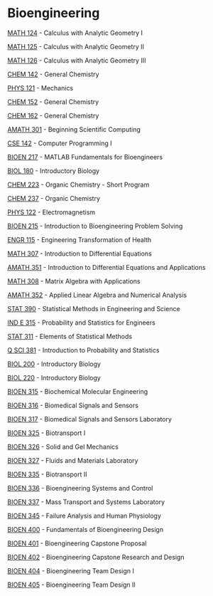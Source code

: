 # Bioengineering

[MATH 124](<https://myplan.uw.edu/course/#/courses/MATH 124>) - Calculus with Analytic Geometry I

[MATH 125](<https://myplan.uw.edu/course/#/courses/MATH 125>) - Calculus with Analytic Geometry II

[MATH 126](<https://myplan.uw.edu/course/#/courses/MATH 126>) - Calculus with Analytic Geometry III

[CHEM 142](<https://myplan.uw.edu/course/#/courses/CHEM 142>) - General Chemistry

[PHYS 121](<https://myplan.uw.edu/course/#/courses/PHYS 121>) - Mechanics

[CHEM 152](<https://myplan.uw.edu/course/#/courses/CHEM 152>) - General Chemistry

[CHEM 162](<https://myplan.uw.edu/course/#/courses/CHEM 162>) - General Chemistry

[AMATH 301](<https://myplan.uw.edu/course/#/courses/AMATH 301>) - Beginning Scientific Computing

[CSE 142](<https://myplan.uw.edu/course/#/courses/CSE 142>) - Computer Programming I

[BIOEN 217](<https://myplan.uw.edu/course/#/courses/BIOEN 217>) - MATLAB Fundamentals for Bioengineers

[BIOL 180](<https://myplan.uw.edu/course/#/courses/BIOL 180>) - Introductory Biology

[CHEM 223](<https://myplan.uw.edu/course/#/courses/CHEM 223>) - Organic Chemistry - Short Program

[CHEM 237](<https://myplan.uw.edu/course/#/courses/CHEM 237>) - Organic Chemistry

[PHYS 122](<https://myplan.uw.edu/course/#/courses/PHYS 122>) - Electromagnetism

[BIOEN 215](<https://myplan.uw.edu/course/#/courses/BIOEN 215>) - Introduction to Bioengineering Problem Solving

[ENGR 115](<https://myplan.uw.edu/course/#/courses/ENGR 115>) - Engineering Transformation of Health

[MATH 307](<https://myplan.uw.edu/course/#/courses/MATH 307>) - Introduction to Differential Equations

[AMATH 351](<https://myplan.uw.edu/course/#/courses/AMATH 351>) - Introduction to Differential Equations and Applications

[MATH 308](<https://myplan.uw.edu/course/#/courses/MATH 308>) - Matrix Algebra with Applications

[AMATH 352](<https://myplan.uw.edu/course/#/courses/AMATH 352>) - Applied Linear Algebra and Numerical Analysis

[STAT 390](<https://myplan.uw.edu/course/#/courses/STAT 390>) - Statistical Methods in Engineering and Science

[IND E 315](<https://myplan.uw.edu/course/#/courses/IND E 315>) - Probability and Statistics for Engineers

[STAT 311](<https://myplan.uw.edu/course/#/courses/STAT 311>) - Elements of Statistical Methods

[Q SCI 381](<https://myplan.uw.edu/course/#/courses/Q SCI 381>) - Introduction to Probability and Statistics

[BIOL 200](<https://myplan.uw.edu/course/#/courses/BIOL 200>) - Introductory Biology

[BIOL 220](<https://myplan.uw.edu/course/#/courses/BIOL 220>) - Introductory Biology

[BIOEN 315](<https://myplan.uw.edu/course/#/courses/BIOEN 315>) - Biochemical Molecular Engineering

[BIOEN 316](<https://myplan.uw.edu/course/#/courses/BIOEN 316>) - Biomedical Signals and Sensors

[BIOEN 317](<https://myplan.uw.edu/course/#/courses/BIOEN 317>) - Biomedical Signals and Sensors Laboratory

[BIOEN 325](<https://myplan.uw.edu/course/#/courses/BIOEN 325>) - Biotransport I

[BIOEN 326](<https://myplan.uw.edu/course/#/courses/BIOEN 326>) - Solid and Gel Mechanics

[BIOEN 327](<https://myplan.uw.edu/course/#/courses/BIOEN 327>) - Fluids and Materials Laboratory

[BIOEN 335](<https://myplan.uw.edu/course/#/courses/BIOEN 335>) - Biotransport II

[BIOEN 336](<https://myplan.uw.edu/course/#/courses/BIOEN 336>) - Bioengineering Systems and Control

[BIOEN 337](<https://myplan.uw.edu/course/#/courses/BIOEN 337>) - Mass Transport and Systems Laboratory

[BIOEN 345](<https://myplan.uw.edu/course/#/courses/BIOEN 345>) - Failure Analysis and Human Physiology

[BIOEN 400](<https://myplan.uw.edu/course/#/courses/BIOEN 400>) - Fundamentals of Bioengineering Design

[BIOEN 401](<https://myplan.uw.edu/course/#/courses/BIOEN 401>) - Bioengineering Capstone Proposal

[BIOEN 402](<https://myplan.uw.edu/course/#/courses/BIOEN 402>) - Bioengineering Capstone Research and Design

[BIOEN 404](<https://myplan.uw.edu/course/#/courses/BIOEN 404>) - Bioengineering Team Design I

[BIOEN 405](<https://myplan.uw.edu/course/#/courses/BIOEN 405>) - Bioengineering Team Design II

